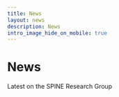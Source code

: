 ```yaml
---
title: News
layout: news
description: News
intro_image_hide_on_mobile: true
---
```


# News

Latest on the SPINE Research Group
